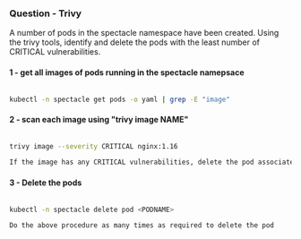 ### Question - Trivy

A number of pods in the spectacle namespace have been created. Using the trivy tools, identify and delete the pods with the least number of CRITICAL vulnerabilities.

#### 1 - get all images of pods running in the spectacle namepsace

```sh

kubectl -n spectacle get pods -o yaml | grep -E "image"

```

#### 2 - scan each image using "trivy image NAME"
```sh

trivy image --severity CRITICAL nginx:1.16

If the image has any CRITICAL vulnerabilities, delete the pod associated wit that image.

```

#### 3 - Delete the pods

```sh

kubectl -n spectacle delete pod <PODNAME>

Do the above procedure as many times as required to delete the pod 

```
